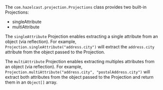 
The `com.hazelcast.projection.Projections` class provides two built-in Projections:

- singleAttribute
- multiAttribute

The `singleAttribute` Projection enables extracting a single attribute from an object (via reflection). For example, `Projection.singleAttribute("address.city")` will extract the `address.city` attribute from the object passed to the Projection.

The `multiAttribute` Projection enables extracting multiples attributes from an object (via reflection). For example, `Projection.multiAttribute("address.city", "postalAddress.city")` will extract both attributes from the object passed to the Projection and return them in an `Object[]` array.